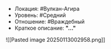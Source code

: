 - Локация: #Вулкан-Агира
- Уровень: #Средний
- Отношение: #Враждебный
- Краткое описание: **"..."**

![[Pasted image 20250113002958.png]]

